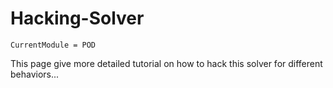 # Hacking-Solver

```@meta
CurrentModule = POD
```

This page give more detailed tutorial on how to hack this solver for different behaviors...
